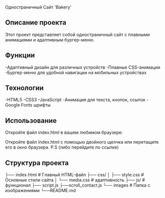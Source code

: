 Одностраничный Сайт 'Bakery'

## Описание проекта
Этот проект представляет собой одностраничный сайт с плавными анимациями и адаптивным бургер-меню.

## Функции
-Адаптивный дизайн для различных устройств
-Плавные CSS-анимации
-Бургер-меню для удобной навигации на мобильных устройствах

## Технологии
-HTML5
-CSS3
-JavaScript
-Анимация для текста, кнопок, ссылок
-Google Fonts шрифты

## Использование
Откройте файл index.html в вашем любимом браузере:

Откройте файл index.html с помощью двойного щелчка или перетащите его в окно браузера.
P.S (либо перейдите по ссылке)

## Структура проекта

├── index.html         # Главный HTML-файл
├── css/
│   ├── style.css     # Основные стили сайта
│   └── media.css    # адаптивность
├── js/            # функционал
    ├── script.js
    ├──scroll_contact.js
└── images # Папка с изображениями
└──README.md   
